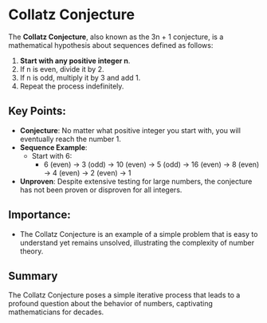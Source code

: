 # Collatz Conjecture

The **Collatz Conjecture**, also known as the 3n + 1 conjecture, is a mathematical hypothesis about sequences defined as follows:

1. **Start with any positive integer n**.
2. If n is even, divide it by 2.
3. If n is odd, multiply it by 3 and add 1.
4. Repeat the process indefinitely.

## Key Points:

- **Conjecture**: No matter what positive integer you start with, you will eventually reach the number 1.
- **Sequence Example**:
  - Start with 6: 
    - 6 (even) → 3 (odd) → 10 (even) → 5 (odd) → 16 (even) → 8 (even) → 4 (even) → 2 (even) → 1
- **Unproven**: Despite extensive testing for large numbers, the conjecture has not been proven or disproven for all integers.

## Importance:

- The Collatz Conjecture is an example of a simple problem that is easy to understand yet remains unsolved, illustrating the complexity of number theory.

## Summary

The Collatz Conjecture poses a simple iterative process that leads to a profound question about the behavior of numbers, captivating mathematicians for decades.
